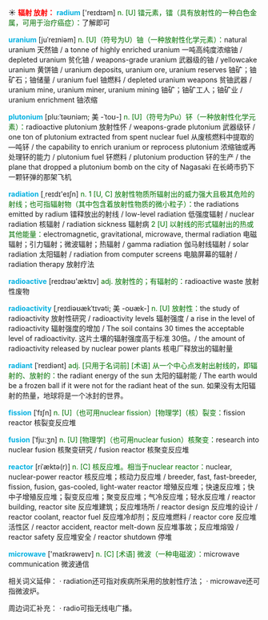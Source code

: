 ☀ <font color="red">**辐射 放射：**</font>
<font color="sky blue">**radium**</font> ['reɪdɪəm] 
<font color="rgb(227, 108, 9)">n. [U] 镭元素，镭（具有放射性的一种白色金属，可用于治疗癌症）：</font>了解即可
      
<font color="sky blue">**uranium**</font> [juˈreɪniəm]
<font color="rgb(227, 108, 9)">n. [U]（符号为U）铀（一种放射性化学元素）：</font>natural uranium 天然铀 / a tonne of highly enriched uranium 一吨高纯度浓缩铀 / depleted uranium 贫化铀 / weapons-grade uranium 武器级的铀 / yellowcake uranium 黄饼铀 / uranium deposits, uranium ore, uranium reserves 铀矿；铀矿石；铀储量 / uranium fuel 铀燃料 / depleted uranium weapons 贫铀武器 / uranium mine, uranium miner, uranium mining 铀矿；铀矿工人；铀矿业 / uranium enrichment 铀浓缩

<font color="sky blue">**plutonium**</font> [plu:ˈtəʊniəm; 美 -ˈtoʊ-]
<font color="rgb(227, 108, 9)">n. [U]（符号为Pu）钚（一种放射性化学元素）：</font>radioactive plutonium 放射性怀 / weapons-grade plutonium 武器级钚 / one ton of plutonium extracted from spent nuclear fuel 从废核燃料中提取的—吨钚 / the capability to enrich uranium or reprocess plutonium 浓缩铀或再处理钚的能力 / plutonium fuel 钚燃料 / plutonium production 钚的生产 / the plane that dropped a plutonium bomb on the city of Nagasaki 在长崎市扔下一颗钚弹的那架飞机

<font color="sky blue">**radiation**</font> [͵reɪdɪ'eɪʃn] 
<font color="rgb(227, 108, 9)">n. 1 [U, C] 放射性物质所辐射出的威力强大且极其危险的射线；也可指辐射物（其中包含着放射性物质的微小粒子）：</font>the radiations emitted by radium 镭释放出的射线 / low-level radiation 低强度辐射 / nuclear radiation 核辐射 / radiation sickness 辐射病 <font color="rgb(227, 108, 9)">2 [U] 以射线的形式辐射出的热或其他能量：</font>electromagnetic, gravitational, microwave, thermal radiation 电磁辐射；引力辐射；微波辐射；热辐射 / gamma radiation 伽马射线辐射 / solar radiation 太阳辐射 / radiation from computer screens 电脑屏幕的辐射 / radiation therapy 放射疗法

<font color="sky blue">**radioactive**</font> [reɪdɪəʊ'æktɪv] 
<font color="rgb(227, 108, 9)">adj. 放射性的；有辐射的：</font>radioactive waste 放射性废物
                      
<font color="sky blue">**radioactivity**</font> [ˌreɪdiəʊækˈtɪvəti; 美 -oʊæk-]
<font color="rgb(227, 108, 9)">n. [U] 放射性：</font>the study of radioactivity 放射性研究 / radioactivity levels 辐射强度 / a rise in the level of radioactivity 辐射强度的增加 / The soil contains 30 times the acceptable level of radioactivity. 这片土壤的辐射强度高于标准 30倍。/ the amount of radioactivity released by nuclear power plants 核电厂释放出的辐射量

<font color="sky blue">**radiant**</font> [ˈreɪdiənt]
<font color="rgb(227, 108, 9)">adj. [只用于名词前] [术语] 从一个中心点发射出射线的，即辐射的、放射的：</font>the radiant energy of the sun 太阳的辐射能 / The earth would be a frozen ball if it were not for the radiant heat of the sun. 如果没有太阳辐射的热量，地球将是一个冰封的世界。           

<font color="sky blue">**fission**</font> [ˈfɪʃn]
<font color="rgb(227, 108, 9)">n. [U]（也可用nuclear fission）[物理学]（核）裂变：</font>fission reactor 核裂变反应堆
           
<font color="sky blue">**fusion**</font> [ˈfju:ʒn]
<font color="rgb(227, 108, 9)">n. [U] [物理学]（也可用nuclear fusion）核聚变：</font>research into nuclear fusion 核聚变研究 / fusion reactor 核聚变反应堆
           
<font color="sky blue">**reactor**</font> [riˈæktə(r)]
<font color="rgb(227, 108, 9)">n. [C] 核反应堆。相当于nuclear reactor：</font>nuclear, nuclear-power reactor 核反应堆；核动力反应堆 / breeder, fast, fast-breeder, fission, fusion, gas-cooled, light-water reactor 增殖反应堆；快速反应堆；快中子增殖反应堆；裂变反应堆；聚变反应堆；气冷反应堆；轻水反应堆 / reactor building, reactor site 反应堆建筑；反应堆场所 / reactor design 反应堆的设计 / reactor coolant, reactor fuel 反应堆冷却剂；反应堆燃料 / reactor core 反应堆活性区 / reactor accident, reactor melt-down 反应堆事故；反应堆熔毁 / reactor safety 反应堆安全 / reactor shutdown 停堆

<font color="sky blue">**microwave**</font> ['maɪkrəweɪv] 
<font color="rgb(227, 108, 9)">n. [C] [术语] 微波（一种电磁波）：</font>microwave communication 微波通信
 
相关词义延伸：
· radiation还可指对疾病所采用的放射性疗法；
· microwave还可指微波炉。

周边词汇补充：
· radio可指无线电广播。

